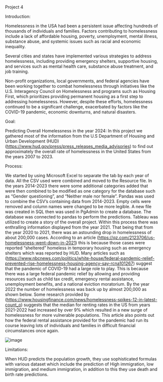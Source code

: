 Project 4 







Introduction:

Homelessness in the USA had been a persistent issue affecting hundreds of thousands of individuals and families. Factors contributing to homelessness include a lack of affordable housing, poverty, unemployment, mental illness, substance abuse, and systemic issues such as racial and economic inequality.

Several cities and states have implemented various strategies to address homelessness, including providing emergency shelters, supportive housing, and services such as mental health care, substance abuse treatment, and job training.

Non-profit organizations, local governments, and federal agencies have been working together to combat homelessness through initiatives like the U.S. Interagency Council on Homelessness and programs such as Housing First, which prioritizes providing permanent housing as a first step to addressing homelessness. However, despite these efforts, homelessness continued to be a significant challenge, exacerbated by factors like the COVID-19 pandemic, economic downturns, and natural disasters.

Goal:

Predicting Overall Homelessness in the year 2024:
In this project we gathered most of the information from the U.S Department of Housing and Urban Development (HUD) (https://www.hud.gov/press/press_releases_media_advisories) to find out approximately the overall rate of homelessness in the United States from the years 2007 to 2023. 

Process:

We started by using Microsoft Excel to separate the tab by each year of data. All the CSV used were combined and moved to the Resource file. In the years 2014-2023 there were some additional categories added that were then combined to be modified as one category for the database such as “Gender questioning”, and “Neither male nor female”. 
Pandas was used to combine the CSV’s containing data from 2014-2023. Empty cells were removed and column names were changed to be more legible. A new file was created in SQL then was used in PgAdmin to create a database. The database was connected to pandas to perform the predictions. Tableau was utilized to create a story of the overall project.
Within this process there was enthralling information displayed from the year 2021. That being that from the year 2020 to 2021, there was an astounding drop in homelessness of about 200,000 cases. According to an article (https://qz.com/2123706/us-homelessness-went-down-in-2021) this is because those cases were reported “sheltered” homeless in temporary housing such as emergency shelters which was reported by HUD. Many articles such as (https://www.nbcnews.com/politics/white-house/federal-pandemic-relief-prevented-rise-homelessness-housing-agency-say-rcna101267) suggest that the pandemic of COVID-19 had a large role to play. This is because there was a large federal pandemic relief by allowing and providing resources such as child tax credit, emergency rental assistance, unemployment benefits, and a national eviction moratorium.
By the year 2022 the number of homelessness was back up by almost 200,000 as shown below. Some research provided by (https://www.housingfinance.com/news/homelessness-spikes-12-in-latest-count_o) suggests that the median for renting rates in the US from years 2021-2022 had increased by over 9% which resulted in a new surge of homelessness for more vulnerable populations. This article also points out how the federal rental assistance provided for the pandemic had run its course leaving lots of individuals and families in difficult financial circumstances once again.


![image](https://github.com/Nardelli2023/Project_4/assets/145957737/cbf63af2-b130-4272-ab00-a25e75a21077)




Limitations: 

When HUD predicts the population growth, they use sophisticated formulas with various dataset which include the prediction of High immigration, low immigration, and medium immigration, in addition to this they use death and birth rate predictions. 
